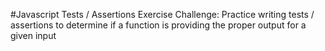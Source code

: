#Javascript Tests / Assertions Exercise
Challenge: Practice writing tests / assertions to determine if a function is
providing the proper output for a given input
